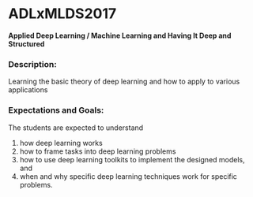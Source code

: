 # ADLxMLDS2017
**Applied Deep Learning / Machine Learning and Having It Deep and Structured**
### Description:
Learning the basic theory of deep learning and how to apply to various applications

### Expectations and Goals:
The students are expected to understand
1) how deep learning works
2) how to frame tasks into deep learning problems
3) how to use deep learning toolkits to implement the designed models, and
4) when and why specific deep learning techniques work for specific problems.
